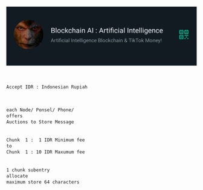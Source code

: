![_AI_based_Marketplace_](_Blockchain_AI_TikTok_Money_.png)



<br />



```json:
Accept IDR : Indonesian Rupiah
```



<br />



```json:
each Node/ Ponsel/ Phone/
offers
Auctions to Store Message


Chunk  1 :  1 IDR Minimum fee
to
Chunk  1 : 10 IDR Maxumum fee


1 chunk subentry
allocate
maximum store 64 characters
```
